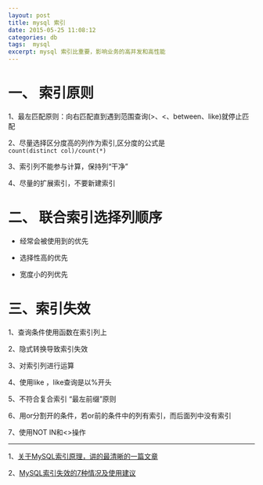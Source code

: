 ```yaml
---
layout: post
title: mysql 索引
date: 2015-05-25 11:08:12
categories: db
tags:  mysql 
excerpt: mysql 索引比重要，影响业务的高并发和高性能
---
```



# 一、 索引原则

1、最左匹配原则：向右匹配直到遇到范围查询(>、<、between、like)就停止匹配

2、尽量选择区分度高的列作为索引,区分度的公式是`count(distinct col)/count(*)`

3、索引列不能参与计算，保持列“干净”

4、尽量的扩展索引，不要新建索引
  

# 二、 联合索引选择列顺序

- 经常会被使用到的优先

- 选择性高的优先

- 宽度小的列优先


# 三、索引失效

1、查询条件使用函数在索引列上

2、隐式转换导致索引失效

3、对索引列进行运算

4、使用like ，like查询是以%开头

5、不符合复合索引 “最左前缀”原则

6、用or分割开的条件，若or前的条件中的列有索引，而后面列中没有索引

7、使用NOT IN和<>操作


---
1、[关于MySQL索引原理，讲的最清晰的一篇文章](https://zhuanlan.zhihu.com/p/394429932)

2、[MySQL索引失效的7种情况及使用建议](https://zhuanlan.zhihu.com/p/361172794)
